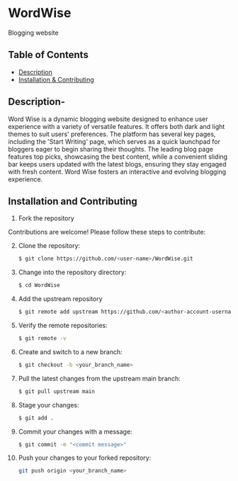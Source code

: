 # WordWise
Blogging website 


## Table of Contents

- [Description]()
- [Installation & Contributing](#installation )

## Description-
Word Wise is a dynamic blogging website designed to enhance user experience with a variety of versatile features. It offers both dark and light themes to suit users' preferences. The platform has several key pages, including the 'Start Writing' page, which serves as a quick launchpad for bloggers eager to begin sharing their thoughts. The leading blog page features top picks, showcasing the best content, while a convenient sliding bar keeps users updated with the latest blogs, ensuring they stay engaged with fresh content. Word Wise fosters an interactive and evolving blogging experience.


## Installation and Contributing
1. Fork the repository

Contributions are welcome! Please follow these steps to contribute:

2. Clone the repository:
   ```bash
   $ git clone https://github.com/<user-name>/WordWise.git

3. Change into the repository directory:
   ```bash
   $ cd WordWise

4. Add the upstream repository
   ```bash
   $ git remote add upstream https://github.com/<author-account-username>/WordWise.git

5. Verify the remote repositories:
   ```bash
   $ git remote -v

6. Create and switch to a new branch:
   ```bash
   $ git checkout -b <your_branch_name>

7. Pull the latest changes from the upstream main branch:
   ```bash
   $ git pull upstream main

8. Stage your changes:
   ```bash
   $ git add .

9. Commit your changes with a message:
    ```bash 
    $ git commit -m "<commit message>"

10. Push your changes to your forked repository:
    ```bash 
    git push origin <your_branch_name>
   






